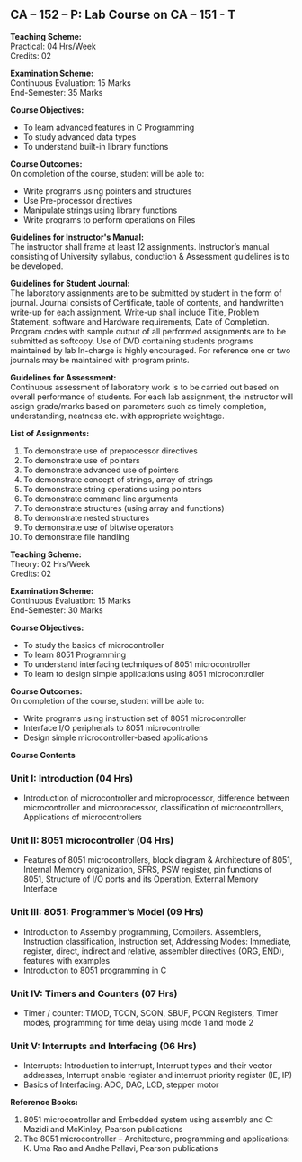 ## CA – 152 – P: Lab Course on CA – 151 - T 

**Teaching Scheme:**  
Practical: 04 Hrs/Week  
Credits: 02  

**Examination Scheme:**  
Continuous Evaluation: 15 Marks  
End-Semester: 35 Marks  

**Course Objectives:**  
- To learn advanced features in C Programming  
- To study advanced data types  
- To understand built-in library functions  

**Course Outcomes:**  
On completion of the course, student will be able to:  
- Write programs using pointers and structures  
- Use Pre-processor directives  
- Manipulate strings using library functions  
- Write programs to perform operations on Files  

**Guidelines for Instructor's Manual:**  
The instructor shall frame at least 12 assignments. Instructor’s manual consisting of University syllabus, conduction & Assessment guidelines is to be developed.  

**Guidelines for Student Journal:**  
The laboratory assignments are to be submitted by student in the form of journal. Journal consists of Certificate, table of contents, and handwritten write-up for each assignment. Write-up shall include Title, Problem Statement, software and Hardware requirements, Date of Completion. Program codes with sample output of all performed assignments are to be submitted as softcopy. Use of DVD containing students programs maintained by lab In-charge is highly encouraged. For reference one or two journals may be maintained with program prints.  

**Guidelines for Assessment:**  
Continuous assessment of laboratory work is to be carried out based on overall performance of students. For each lab assignment, the instructor will assign grade/marks based on parameters such as timely completion, understanding, neatness etc. with appropriate weightage.  

**List of Assignments:**  
1. To demonstrate use of preprocessor directives  
2. To demonstrate use of pointers  
3. To demonstrate advanced use of pointers  
4. To demonstrate concept of strings, array of strings  
5. To demonstrate string operations using pointers  
6. To demonstrate command line arguments  
7. To demonstrate structures (using array and functions)  
8. To demonstrate nested structures  
9. To demonstrate use of bitwise operators  
10. To demonstrate file handling  

**Teaching Scheme:**  
Theory: 02 Hrs/Week  
Credits: 02  

**Examination Scheme:**  
Continuous Evaluation: 15 Marks  
End-Semester: 30 Marks  

**Course Objectives:**  
- To study the basics of microcontroller  
- To learn 8051 Programming  
- To understand interfacing techniques of 8051 microcontroller  
- To learn to design simple applications using 8051 microcontroller  

**Course Outcomes:**  
On completion of the course, student will be able to:  
- Write programs using instruction set of 8051 microcontroller  
- Interface I/O peripherals to 8051 microcontroller  
- Design simple microcontroller-based applications  

**Course Contents**  

### Unit I: Introduction (04 Hrs)  
- Introduction of microcontroller and microprocessor, difference between microcontroller and microprocessor, classification of microcontrollers, Applications of microcontrollers  

### Unit II: 8051 microcontroller (04 Hrs)  
- Features of 8051 microcontrollers, block diagram & Architecture of 8051, Internal Memory organization, SFRS, PSW register, pin functions of 8051, Structure of I/O ports and its Operation, External Memory Interface  

### Unit III: 8051: Programmer’s Model (09 Hrs)  
- Introduction to Assembly programming, Compilers. Assemblers, Instruction classification, Instruction set, Addressing Modes: Immediate, register, direct, indirect and relative, assembler directives (ORG, END), features with examples  
- Introduction to 8051 programming in C  

### Unit IV: Timers and Counters (07 Hrs)  
- Timer / counter: TMOD, TCON, SCON, SBUF, PCON Registers, Timer modes, programming for time delay using mode 1 and mode 2  

### Unit V: Interrupts and Interfacing (06 Hrs)  
- Interrupts: Introduction to interrupt, Interrupt types and their vector addresses, Interrupt enable register and interrupt priority register (IE, IP)  
- Basics of Interfacing: ADC, DAC, LCD, stepper motor  

**Reference Books:**  
1. 8051 microcontroller and Embedded system using assembly and C: Mazidi and McKinley, Pearson publications  
2. The 8051 microcontroller – Architecture, programming and applications: K. Uma Rao and Andhe Pallavi, Pearson publications  







